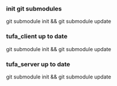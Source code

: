 ### init git submodules
git submodule init && git submodule update

### tufa_client up to date
git submodule init && git submodule update

### tufa_server up to date
git submodule init && git submodule update
